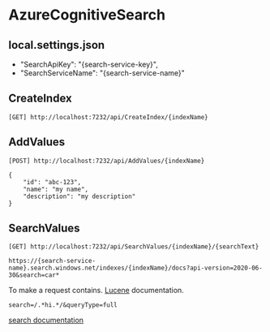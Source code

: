# AzureCognitiveSearch

## local.settings.json
- "SearchApiKey": "{search-service-key}",
- "SearchServiceName": "{search-service-name}"

## CreateIndex
```
[GET] http://localhost:7232/api/CreateIndex/{indexName}
```

## AddValues
```
[POST] http://localhost:7232/api/AddValues/{indexName}

{
    "id": "abc-123",
    "name": "my name",
    "description": "my description"
}
```

## SearchValues
```
[GET] http://localhost:7232/api/SearchValues/{indexName}/{searchText}
```

```
https://{search-service-name}.search.windows.net/indexes/{indexName}/docs?api-version=2020-06-30&search=car*
```

To make a request contains. [Lucene](https://learn.microsoft.com/en-ca/azure/search/query-lucene-syntax) documentation.
```
search=/.*hi.*/&queryType=full
```

[search documentation](https://learn.microsoft.com/en-us/rest/api/searchservice/search-documents)